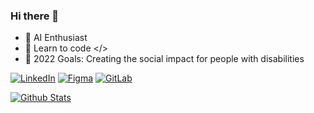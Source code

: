 ### Hi there 👋


- 🔭 AI Enthusiast 
- 🌱 Learn to code </> 
- 🥅 2022 Goals: Creating the social impact for people with disabilities


[![LinkedIn](https://img.shields.io/badge/-LinkedIn-5c5c5c?&logo=Linkedin&?logoColor=white&link=https://www.linkedin.com/in/mochammad-shenna-wardana/)](https://www.linkedin.com/in/mochammad-shenna-wardana/)
[![Figma](https://img.shields.io/badge/-Figma-5c5c5c?&logo=Figma&?logoColor=white&link=https://www.figma.com/in/mochammad-shenna-wardana/)](https://www.figma.com/in/mochammad-shenna-wardana/)
[![GitLab](https://img.shields.io/badge/-GitLab-5c5c5c?&logo=GitLab&?logoColor=white&link=https://www.gitlab.com/in/shenawardana/)](https://www.gitlab.com/shenawardana)


[![Github Stats](https://github-readme-stats.vercel.app/api?username=mochammadshenna&theme=radical&count_private=true&show_icons=true)](https://github.com/anuraghazra/github-readme-stats)